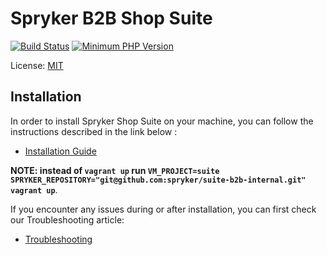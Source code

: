 # Spryker B2B Shop Suite
[![Build Status](https://api.travis-ci.org/spryker/suite-b2b-internal.svg?branch=master)](https://travis-ci.org/spryker/suite-b2b-internal)
[![Minimum PHP Version](https://img.shields.io/badge/php-%3E%3D%207.1-8892BF.svg)](https://php.net/)

License: [MIT](LICENSE)

## Installation
In order to install Spryker Shop Suite on your machine, you can follow the instructions described in the link below :

* [Installation Guide](https://academy.spryker.com/getting_started/installation_guide.html)

__NOTE: instead of `vagrant up` run `VM_PROJECT=suite SPRYKER_REPOSITORY="git@github.com:spryker/suite-b2b-internal.git" vagrant up`__.

If you encounter any issues during or after installation, you can first check our Troubleshooting article:

* [Troubleshooting](https://academy.spryker.com/getting_started/troubleshooting.html)
